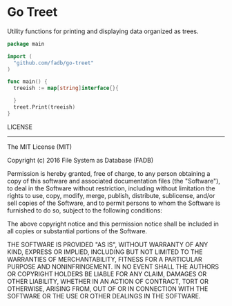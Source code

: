 # Go Treet

Utility functions for printing and displaying data organized as trees.

```go
package main

import (
  "github.com/fadb/go-treet"
)

func main() {
  treeish := map[string]interface{}{

  }
  treet.Print(treeish)
}

```


LICENSE

-------
The MIT License (MIT)

Copyright (c) 2016 File System as Database (FADB)

Permission is hereby granted, free of charge, to any person obtaining
a copy of this software and associated documentation files (the
"Software"), to deal in the Software without restriction, including
without limitation the rights to use, copy, modify, merge, publish,
distribute, sublicense, and/or sell copies of the Software, and to
permit persons to whom the Software is furnished to do so, subject
to the following conditions:

The above copyright notice and this permission notice shall be
included in all copies or substantial portions of the Software.

THE SOFTWARE IS PROVIDED "AS IS", WITHOUT WARRANTY OF ANY KIND,
EXPRESS OR IMPLIED, INCLUDING BUT NOT LIMITED TO THE WARRANTIES OF
MERCHANTABILITY, FITNESS FOR A PARTICULAR PURPOSE AND NONINFRINGEMENT.
IN NO EVENT SHALL THE AUTHORS OR COPYRIGHT HOLDERS BE LIABLE FOR
ANY CLAIM, DAMAGES OR OTHER LIABILITY, WHETHER IN AN ACTION OF
CONTRACT, TORT OR OTHERWISE, ARISING FROM, OUT OF OR IN CONNECTION
WITH THE SOFTWARE OR THE USE OR OTHER DEALINGS IN THE SOFTWARE.
